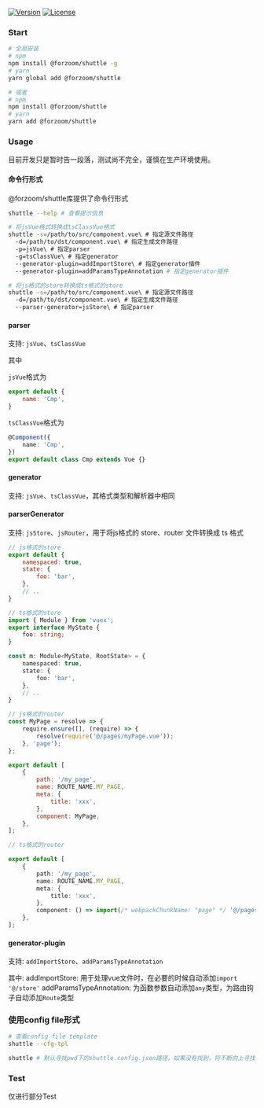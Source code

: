 <p align="left">
  <a href="https://www.npmjs.com/package/@forzoom/shuttle"><img src="https://img.shields.io/npm/v/@forzoom/shuttle.svg?sanitize=true" alt="Version"></a>
  <a href="https://www.npmjs.com/package/@forzoom/shuttle"><img src="https://img.shields.io/npm/l/@forzoom/shuttle.svg?sanitize=true" alt="License"></a>
</p>

### Start

```bash
# 全局安装
# npm
npm install @forzoom/shuttle -g
# yarn
yarn global add @forzoom/shuttle

# 或者
# npm
npm install @forzoom/shuttle
# yarn
yarn add @forzoom/shuttle
```

### Usage

目前开发只是暂时告一段落，测试尚不完全，谨慎在生产环境使用。

#### 命令行形式

@forzoom/shuttle库提供了命令行形式

```bash
shuttle --help # 查看提示信息
```

```bash
# 将jsVue格式转换成tsClassVue格式
shuttle -s=/path/to/src/component.vue\ # 指定源文件路径
  -d=/path/to/dst/component.vue\ # 指定生成文件路径
  -p=jsVue\ # 指定parser
  -g=tsClassVue\ # 指定generator
  --generator-plugin=addImportStore\ # 指定generator插件
  --generator-plugin=addParamsTypeAnnotation # 指定generator插件
```

```bash
# 将js格式的store转换成ts格式的store
shuttle -s=/path/to/src/component.vue\ # 指定源文件路径
  -d=/path/to/dst/component.vue\ # 指定生成文件路径
  --parser-generator=jsStore\ # 指定parser
```

#### parser

支持: `jsVue`、`tsClassVue`

其中

`jsVue`格式为
```javascript
export default {
    name: 'Cmp',
}
```
`tsClassVue`格式为
```typescript
@Component({
    name: 'Cmp',
})
export default class Cmp extends Vue {}
```

#### generator

支持: `jsVue`、`tsClassVue`，其格式类型和解析器中相同

#### parserGenerator

支持: `jsStore`、`jsRouter`，用于将js格式的 store、router 文件转换成 ts 格式

```javascript
// js格式的store
export default {
    namespaced: true,
    state: {
        foo: 'bar',
    },
    // ..
}
```

```typescript
// ts格式的store
import { Module } from 'vuex';
export interface MyState {
    foo: string;
}

const m: Module<MyState, RootState> = {
    namespaced: true,
    state: {
        foo: 'bar',
    },
    // ..
}
```

```javascript
// js格式的router
const MyPage = resolve => {
    require.ensure([], (require) => {
        resolve(require('@/pages/myPage.vue'));
    }, 'page');
};

export default [
    {
        path: '/my_page',
        name: ROUTE_NAME.MY_PAGE,
        meta: {
            title: 'xxx',
        },
        component: MyPage,
    },
];
```

```typescript
// ts格式的router

export default [
    {
        path: '/my_page',
        name: ROUTE_NAME.MY_PAGE,
        meta: {
            title: 'xxx',
        },
        component: () => import(/* webpackChunkName: "page" */ '@/pages/myPage.vue'),
    },
];
```

#### generator-plugin

支持: `addImportStore`、`addParamsTypeAnnotation`

其中:
addImportStore: 用于处理vue文件时，在必要的时候自动添加`import '@/store'`
addParamsTypeAnnotation: 为函数参数自动添加`any`类型，为路由钩子自动添加`Route`类型

### 使用config file形式

```bash
# 查看config file template
shuttle --cfg-tpl
```

```bash
shuttle # 默认寻找pwd下的shuttle.config.json路径，如果没有找到，将不断向上寻找
```

### Test

仅进行部分Test
